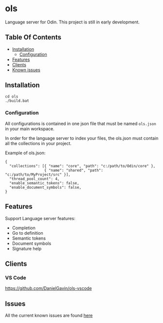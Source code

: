 # ols
Language server for Odin. This project is still in early development.

## Table Of Contents
- [Installation](#installation)
  - [Configuration](#Configuration)
- [Features](#features)
- [Clients](#clients)
- [Known issues](#issues)
  
## Installation

 ```
 cd ols
 ./build.bat
 ```

### Configuration

All configurations is contained in one json file that must be named ```ols.json``` in your main workspace.

In order for the language server to index your files, the ols.json must contain all the collections in your project.

Example of ols.json:

```
{
  "collections": [{ "name": "core", "path": "c:/path/to/Odin/core" },
                  { "name": "shared", "path": "c:/path/to/MyProject/src" }],
  "thread_pool_count": 4,
  "enable_semantic_tokens": false,
  "enable_document_symbols": false,
}

```

## Features
  Support Language server features:
  - Completion
  - Go to definition
  - Semantic tokens
  - Document symbols
  - Signature help
  
## Clients
  
### VS Code
  https://github.com/DanielGavin/ols-vscode
  
## Issues
  All the current known issues are found [here](https://github.com/DanielGavin/ols/blob/master/know_issues.txt)
